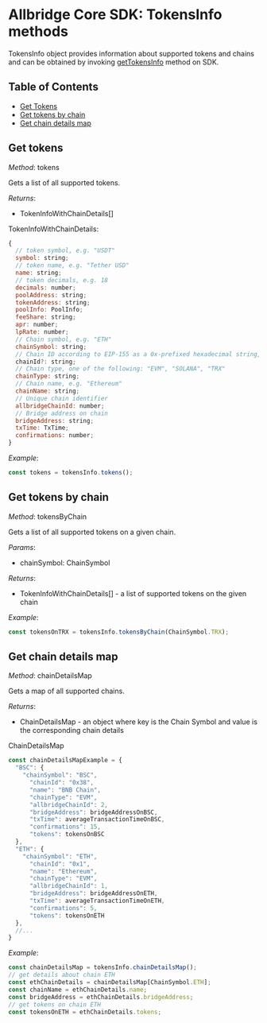 # Allbridge Core SDK: TokensInfo methods

TokensInfo object provides information about supported tokens and chains and can be obtained by invoking [getTokensInfo](https://github.com/allbridge-io/allbridge-core-js-sdk/blob/main/documentation/core-sdk-api.md#get-tokens-info) method on SDK.

## Table of Contents
- [Get Tokens](#get-tokens)
- [Get tokens by chain](#get-tokens-by-chain)
- [Get chain details map](#get-chain-details-map)

## Get tokens

_Method_: tokens

Gets a list of all supported tokens.

_Returns_:

* TokenInfoWithChainDetails[]

TokenInfoWithChainDetails:
```js
{
  // token symbol, e.g. "USDT"
  symbol: string;
  // token name, e.g. "Tether USD"
  name: string;
  // token decimals, e.g. 18
  decimals: number;
  poolAddress: string;
  tokenAddress: string;
  poolInfo: PoolInfo;
  feeShare: string;
  apr: number;
  lpRate: number;
  // Chain symbol, e.g. "ETH"
  chainSymbol: string;
  // Chain ID according to EIP-155 as a 0x-prefixed hexadecimal string, e.g. "0x1". Nullable.
  chainId?: string;
  // Chain type, one of the following: "EVM", "SOLANA", "TRX"
  chainType: string;
  // Chain name, e.g. "Ethereum"
  chainName: string;
  // Unique chain identifier
  allbridgeChainId: number;
  // Bridge address on chain
  bridgeAddress: string;
  txTime: TxTime;
  confirmations: number;
}
```

_Example_:

```js
const tokens = tokensInfo.tokens();
```

## Get tokens by chain

_Method_: tokensByChain

Gets a list of all supported tokens on a given chain.

_Params_:

* chainSymbol: ChainSymbol

_Returns_:

* TokenInfoWithChainDetails[] - a list of supported tokens on the given chain

_Example_:

```js
const tokensOnTRX = tokensInfo.tokensByChain(ChainSymbol.TRX);
```

## Get chain details map

_Method_: chainDetailsMap

Gets a map of all supported chains.

_Returns_:

* ChainDetailsMap - an object where key is the Chain Symbol and value is the corresponding chain details

ChainDetailsMap
```js
const chainDetailsMapExample = {
  "BSC": {
    "chainSymbol": "BSC",
      "chainId": "0x38",
      "name": "BNB Chain",
      "chainType": "EVM",
      "allbridgeChainId": 2,
      "bridgeAddress": bridgeAddressOnBSC,
      "txTime": averageTransactionTimeOnBSC,
      "confirmations": 15,
      "tokens": tokensOnBSC
  },
  "ETH": {
    "chainSymbol": "ETH",
      "chainId": "0x1",
      "name": "Ethereum",
      "chainType": "EVM",
      "allbridgeChainId": 1,
      "bridgeAddress": bridgeAddressOnETH,
      "txTime": averageTransactionTimeOnETH,
      "confirmations": 5,
      "tokens": tokensOnETH
  },
  //...
}
```

_Example_:

```js
const chainDetailsMap = tokensInfo.chainDetailsMap();
// get details about chain ETH
const ethChainDetails = chainDetailsMap[ChainSymbol.ETH];
const chainName = ethChainDetails.name;
const bridgeAddress = ethChainDetails.bridgeAddress;
// get tokens on chain ETH
const tokensOnETH = ethChainDetails.tokens;
```
